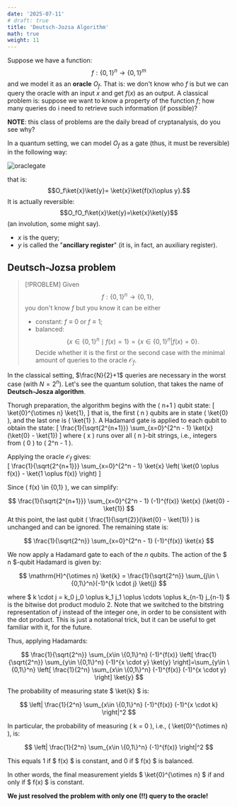 ```yaml
---
date: '2025-07-11'
# draft: true
title: 'Deutsch-Jozsa Algorithm'
math: true
weight: 11
---
```

Suppose we have a function:
$$f:\{0,1\}^n\rightarrow\{0,1\}^m$$
and we model it as an $\textbf{oracle}$ $O_f$. That is: we don't know who $f$ is but we can query the oracle with an input $x$ and get $f(x)$ as an output. A classical problem is: suppose we want to know a property of the function $f$; how many queries do i need to retrieve such information (if possible)?

$\textbf{NOTE}:$ this class of problems are the daily bread of cryptanalysis, do you see why?

In a quantum setting, we can model $O_f$ as a gate (thus, it must be reversible) in the following way:

<img class="light-invertible" src="../images/oraclegate.png" alt="oraclegate"/>

that is: $$O_f\ket{x}\ket{y}= \ket{x}\ket{f(x)\oplus y}.$$ It is actually reversible:
$$O_fO_f\ket{x}\ket{y}=\ket{x}\ket{y}$$ (an involution, some might say).

- $x$ is the query;
- $y$ is called the "$\textbf{ancillary register}$" (it is, in fact, an auxiliary register).

## Deutsch-Jozsa problem
>[!PROBLEM]
> Given $$f:\{0,1\}^n\rightarrow \{0,1\},$$ you don't know $f$ but you know it can be either 
> - constant: $f\equiv 0$ or $f\equiv 1$;
> - balanced: $$\{x\in \{0,1\}^n \mid f(x)=1 \}= \{x\in \{0,1\}^n | f(x)=0 \}.$$
> Decide whether it is the first or the second case with the minimal amount of queries to the oracle $\mathcal{O}_f$.

In the classical setting, $\frac{N}{2}+1$ queries are necessary in the worst case (with $N=2^n$).
Let's see the quantum solution, that takes the name of $\textbf{Deutsch-Josza algorithm}$.

Thorugh preparation, the algorithm begins with the \( n+1 \) qubit state:
\[
\ket{0}^{\otimes n} \ket{1},
\]
that is, the first \( n \) qubits are in state \( \ket{0} \), and the last one is \( \ket{1} \). A Hadamard gate is applied to each qubit to obtain the state:
\[
\frac{1}{\sqrt{2^{n+1}}} \sum_{x=0}^{2^n - 1} \ket{x} (\ket{0} - \ket{1})
\]
where \( x \) runs over all \( n \)-bit strings, i.e., integers from \( 0 \) to \( 2^n - 1 \).
<!-- The oracle maps:
\[
\ket{x} \ket{y} \mapsto \ket{x} \ket{y \oplus f(x)}
\] -->
<!-- where \( \oplus \) denotes addition modulo 2.
-->
Applying the oracle $\mathcal{O}_f$ gives:\
\[
\frac{1}{\sqrt{2^{n+1}}} \sum_{x=0}^{2^n - 1} \ket{x} \left( \ket{0 \oplus f(x)} - \ket{1 \oplus f(x)} \right)
\]

Since \( f(x) \in \{0,1\} \), we can simplify:

$$
\frac{1}{\sqrt{2^{n+1}}} \sum_{x=0}^{2^n - 1} (-1)^{f(x)} \ket{x} (\ket{0} - \ket{1})
$$
At this point, the last qubit \( \frac{1}{\sqrt{2}}(\ket{0} - \ket{1}) \) is unchanged and can be ignored. The remaining state is:

$$
\frac{1}{\sqrt{2^n}} \sum_{x=0}^{2^n - 1} (-1)^{f(x)} \ket{x}
$$

We now apply a Hadamard gate to each of the $n$ qubits. The action of the $ n $-qubit Hadamard is given by:

$$
\mathrm{H}^{\otimes n} \ket{k} = \frac{1}{\sqrt{2^n}} \sum_{j\in \{0,1\}^n}(-1)^{k \cdot j} \ket{j}
$$

where $ k \cdot j = k_0 j_0 \oplus k_1 j_1 \oplus \cdots \oplus k_{n-1} j_{n-1} $ is the bitwise dot product modulo 2. Note that we switched to the bitstring representation of $j$ instead of the integer one, in order to be consistent with the dot product. This is just a notational trick, but it can be useful to get familiar with it, for the future.

 Thus, applying Hadamards:

$$
\frac{1}{\sqrt{2^n}} \sum_{x\in \{0,1\}^n} (-1)^{f(x)}
\left[
\frac{1}{\sqrt{2^n}} \sum_{y\in \{0,1\}^n} (-1)^{x \cdot y} \ket{y}
\right]=\sum_{y\in \{0,1\}^n}
\left[
\frac{1}{2^n} \sum_{x\in \{0,1\}^n} (-1)^{f(x)} (-1)^{x \cdot y}
\right]
\ket{y}
$$

The probability of measuring state $ \ket{k} $ is:

$$
\left| \frac{1}{2^n} \sum_{x\in \{0,1\}^n} (-1)^{f(x)} (-1)^{x \cdot k} \right|^2
$$

In particular, the probability of measuring \( k = 0 \), i.e., \( \ket{0}^{\otimes n} \), is:

$$
\left| \frac{1}{2^n} \sum_{x\in \{0,1\}^n} (-1)^{f(x)} \right|^2
$$

This equals 1 if $ f(x) $ is constant, and 0 if $ f(x) $ is balanced.

In other words, the final measurement yields $ \ket{0}^{\otimes n} $ if and only if $ f(x) $ is constant.

$\textbf{We just resolved the problem with only one (!!) query to the oracle!}$
